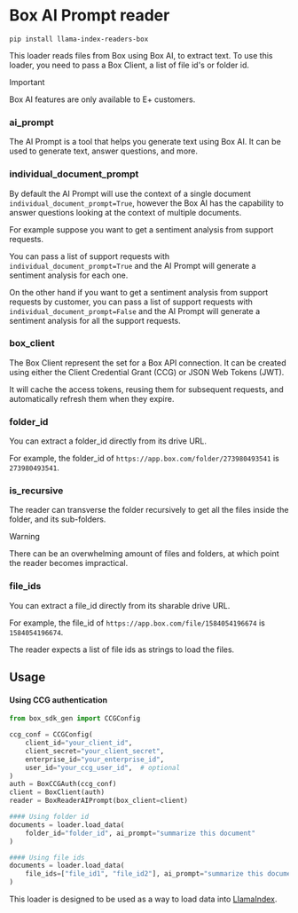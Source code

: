 # Box AI Prompt reader

`pip install llama-index-readers-box`

This loader reads files from Box using Box AI, to extract text.
To use this loader, you need to pass a Box Client, a list of file id's or folder id.

> [!IMPORTANT]
> Box AI features are only available to E+ customers.

### ai_prompt

The AI Prompt is a tool that helps you generate text using Box AI. It can be used to generate text, answer questions, and more.

### individual_document_prompt

By default the AI Prompt will use the context of a single document `individual_document_prompt=True`, however the Box AI has the capability to answer questions looking at the context of multiple documents.

For example suppose you want to get a sentiment analysis from support requests.

You can pass a list of support requests with `individual_document_prompt=True` and the AI Prompt will generate a sentiment analysis for each one.

On the other hand if you want to get a sentiment analysis from support requests by customer, you can pass a list of support requests with `individual_document_prompt=False` and the AI Prompt will generate a sentiment analysis for all the support requests.

### box_client

The Box Client represent the set for a Box API connection. It can be created using either the Client Credential Grant (CCG) or JSON Web Tokens (JWT).

It will cache the access tokens, reusing them for subsequent requests, and automatically refresh them when they expire.

### folder_id

You can extract a folder_id directly from its drive URL.

For example, the folder_id of `https://app.box.com/folder/273980493541` is `273980493541`.

### is_recursive

The reader can transverse the folder recursively to get all the files inside the folder, and its sub-folders.

> [!WARNING]
> There can be an overwhelming amount of files and folders, at which point the reader becomes impractical.

### file_ids

You can extract a file_id directly from its sharable drive URL.

For example, the file_id of `https://app.box.com/file/1584054196674` is `1584054196674`.

The reader expects a list of file ids as strings to load the files.

<!---
### query_string

You can also filter the files by the query string e.g.: `query_string="name contains 'test'"`
It gives more flexibility to filter the documents. More info: https://developers.google.com/drive/api/v3/search-files
--->

## Usage

#### Using CCG authentication

```python
from box_sdk_gen import CCGConfig

ccg_conf = CCGConfig(
    client_id="your_client_id",
    client_secret="your_client_secret",
    enterprise_id="your_enterprise_id",
    user_id="your_ccg_user_id",  # optional
)
auth = BoxCCGAuth(ccg_conf)
client = BoxClient(auth)
reader = BoxReaderAIPrompt(box_client=client)

#### Using folder id
documents = loader.load_data(
    folder_id="folder_id", ai_prompt="summarize this document"
)

#### Using file ids
documents = loader.load_data(
    file_ids=["file_id1", "file_id2"], ai_prompt="summarize this document"
)
```

This loader is designed to be used as a way to load data into [LlamaIndex](https://github.com/run-llama/llama_index/tree/main/llama_index).
